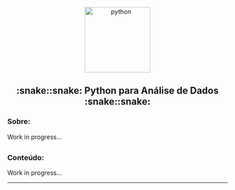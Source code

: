 <p align="center">
  <a href="https://github.com/marcoshsq/PY4A">
    <img src="https://cdn.iconscout.com/icon/premium/png-256-thumb/data-analysis-2157795-1813412.png" alt="python" width="150" height="150">
  </a>
</p>
  <h2 align="center">:snake::snake: Python para Análise de Dados :snake::snake:</h2>
</div>

<h3>Sobre:</h3>

Work in progress...


##

<h3>Conteúdo:</h3>

Work in progress...



---
